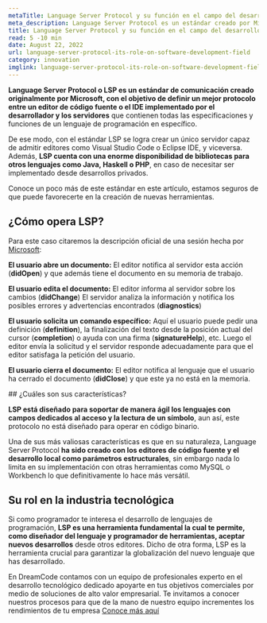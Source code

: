 ```yaml
---
metaTitle: Language Server Protocol y su función en el campo del desarrollo de software
meta_description: Language Server Protocol es un estándar creado por Microsoft con el objetivo de definir una mejor comunicación entre un editor de código fuente o IDE y los servidores que contienen los requerimientos y funciones de un lenguaje de programación específico.
title: Language Server Protocol y su función en el campo del desarrollo de software
read: 5 -10 min
date: August 22, 2022
url: language-server-protocol-its-role-on-software-development-field
category: innovation
imglink: language-server-protocol-its-role-on-software-development-field.jpg
---
```


**Language Server Protocol o LSP es un estándar de comunicación creado originalmente por Microsoft, con el objetivo de definir un mejor protocolo entre un editor de código fuente o el IDE implementado por el desarrollador y los servidores** que contienen todas las especificaciones y funciones de un lenguaje de programación en específico.

De ese modo, con el estándar LSP se logra crear un único servidor capaz de admitir editores como Visual Studio Code o Eclipse IDE, y viceversa. Además, **LSP cuenta con una enorme disponibilidad de bibliotecas para otros lenguajes como Java, Haskell o PHP**, en caso de necesitar ser implementado desde desarrollos privados.

Conoce un poco más de este estándar en este artículo, estamos seguros de que puede favorecerte en la creación de nuevas herramientas.

## ¿Cómo opera LSP?

Para este caso citaremos la descripción oficial de una sesión hecha por [Microsoft](https://code.visualstudio.com/blogs/2016/06/27/common-language-protocol):

**El usuario abre un documento:** El editor notifica al servidor esta acción (**didOpen**) y que además tiene el documento en su memoria de trabajo.

**El usuario edita el documento:** El editor informa al servidor sobre los cambios (**didChange**) El servidor analiza la información y notifica los posibles errores y advertencias encontrados (**diagnostics**)

**El usuario solicita un comando específico:** Aquí el usuario puede pedir una definición (**definition**), la finalización del texto desde la posición actual del cursor (**completion**) o ayuda con una firma (**signatureHelp**), etc. Luego el editor envía la solicitud y el servidor responde adecuadamente para que el editor satisfaga la petición del usuario.

**El usuario cierra el documento:** El editor notifica al lenguaje que el usuario ha cerrado el documento (**didClose**) y que este ya no está en la memoria.

## ¿Cuáles son sus características?

**LSP está diseñado para soportar de manera ágil los lenguajes con campos dedicados al acceso y la lectura de un símbolo**, aun así, este protocolo no está diseñado para operar en código binario.

Una de sus más valiosas características es que en su naturaleza, Language Server Protocol **ha sido creado con los editores de código fuente y el desarrollo local como parámetros estructurales**, sin embargo nada lo limita en su implementación con otras herramientas como MySQL o Workbench lo que definitivamente lo hace más versátil.

## Su rol en la industria tecnológica

Si como programador te interesa el desarrollo de lenguajes de programación, **LSP es una herramienta fundamental la cual te permite, como diseñador del lenguaje y programador de herramientas, aceptar nuevos desarrollos** desde otros editores. Dicho de otra forma, LSP es la herramienta crucial para garantizar la globalización del nuevo lenguaje que has desarrollado.

En DreamCode contamos con un equipo de profesionales experto en el desarrollo tecnológico dedicado apoyarte en tus objetivos comerciales por medio de soluciones de alto valor empresarial. Te invitamos a conocer nuestros procesos para que de la mano de nuestro equipo incrementes los rendimientos de tu empresa [Conoce más aquí](https://www.dreamcodesoft.com/services)
